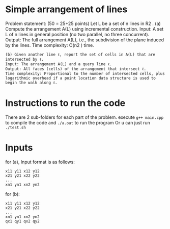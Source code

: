 # Simple arrangement of lines

Problem statement:
(50 = 25+25 points) Let L be a set of n lines in R2 .
	(a) Compute the arrangement A(L) using incremental construction.
	Input: A set L of n lines in general position (no two parallel, no three concurrent).
	Output: The full arrangement A(L), i.e., the subdivision of the plane induced by the lines.
	Time complexity: O(n2 ) time.

	(b) Given another line ℓ, report the set of cells in A(L) that are intersected by ℓ.
	Input: The arrangement A(L) and a query line ℓ.
	Output: All faces (cells) of the arrangement that intersect ℓ.
	Time complexity: Proportional to the number of intersected cells, plus logarithmic overhead if a point location data structure is used to begin the walk along ℓ.
# Instructions to run the code

There are 2 sub-folders for each part of the problem. execute `g++ main.cpp` to compile the code and `./a.out` to run the program
Or u can just run `./test.sh`

# Inputs
for (a), Input format is as follows:

```n
x11 y11 x12 y12
x21 y21 x22 y22
...
xn1 yn1 xn2 yn2
```

for (b):
```n
x11 y11 x12 y12
x21 y21 x22 y22
...
xn1 yn1 xn2 yn2
qx1 qy1 qx2 qy2
```

